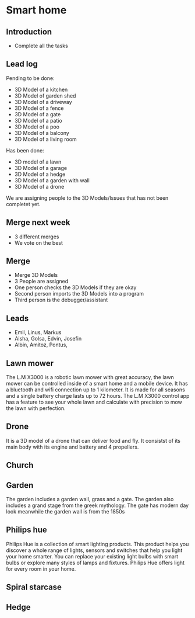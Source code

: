 
# Smart home

## Introduction

+ Complete all the tasks 

## Lead log
Pending to be done:
+  3D Model of a kitchen
+  3D Model of garden shed
+  3D Model of a driveway
+  3D Model of a fence
+  3D Model of a gate
+  3D Model of a patio
+  3D Model of a poo
+  3D Model of a balcony
+  3D Model of a living room

Has been done:
+ 3D model of a lawn
+ 3D Model of a garage
+ 3D Model of a hedge
+ 3D Model of a garden with wall
+ 3D Model of a drone

We are assigning people to the 3D Models/Issues that has not been completet yet.

## Merge next week
+ 3 different merges
+ We vote on the best

## Merge
+ Merge 3D Models
+ 3 People are assigned
+ One person checks the 3D Models if they are okay
+ Second person imports the 3D Models into a program
+ Third person is the debugger/assistant

## Leads
+ Emil, Linus, Markus
+ Aisha, Golsa, Edvin, Josefin
+ Albin, Amitoz, Pontus, 
## Lawn mower
The L.M X3000 is a robotic lawn mower with great accuracy, the lawn mower can be controlled inside of a smart home and a mobile device. It has a bluetooth and wifi connection up to 1 kilometer. It is made for all seasons and a single battery charge lasts up to 72 hours. The L.M X3000 control app has a feature to see your whole lawn and calculate with precision to mow the lawn with perfection.
## Drone
It is a 3D model of a drone that can deliver food and fly. It consistst of its main body with its engine and battery and 4 propellers. 
## Church
## Garden
The garden includes a garden wall, grass and a gate. The garden also includes a grand stage from the greek mythology. The gate has modern day look meanwhile the garden wall is from the 1850s
## Philips hue
Philips Hue is a collection of smart lighting products. This product helps you discover a whole range of lights, sensors and switches that help you light your home smarter. You can replace your existing light bulbs with smart bulbs or explore many styles of lamps and fixtures. Philips Hue offers light for every room in your home.
## Spiral starcase
## Hedge


